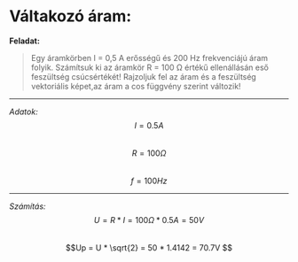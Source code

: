 # Váltakozó áram:

**Feladat:** 

> Egy áramkörben I = 0,5 A erősségű és 200 Hz frekvenciájú áram folyik. 
Számítsuk ki az áramkör R = 100 Ω értékű ellenállásán eső feszültség csúcsértékét! 
Rajzoljuk fel az áram és a feszültség vektoriális képet,az áram a cos függvény szerint változik!

---

*Adatok:*  
$$I = 0.5 A $$  
$$R = 100 Ω $$  
$$f = 100 Hz $$  

---

*Számítás:*  
$$U = R * I = 100 Ω * 0.5 A = 50 V$$  
$$Up = U * \sqrt{2} = 50 * 1.4142 = 70.7V $$  
